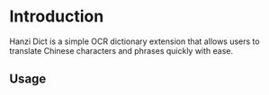 # Introduction

Hanzi Dict is a simple OCR dictionary extension that allows users to translate
Chinese characters and phrases quickly with ease. 

## Usage


